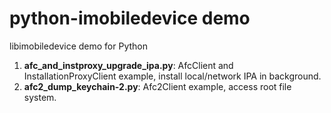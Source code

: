 python-imobiledevice demo
=========================

libimobiledevice demo for Python

1. **afc_and_instproxy_upgrade_ipa.py**: AfcClient and InstallationProxyClient example, install local/network IPA in background.
2. **afc2_dump_keychain-2.py**: Afc2Client example, access root file system.
